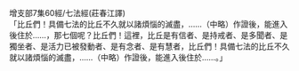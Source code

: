 增支部7集60經/七法經(莊春江譯)  
「比丘們！具備七法的比丘不久就以諸煩惱的滅盡，……（中略）作證後，能進入後住於……，那七個呢？比丘們！這裡，比丘是有信者、是持戒者、是多聞者、是獨坐者、是活力已被發動者、是有念者、是有慧者，比丘們！具備七法的比丘不久就以諸煩惱的滅盡，……（中略）作證後，能進入後住於……。」  
  
  
